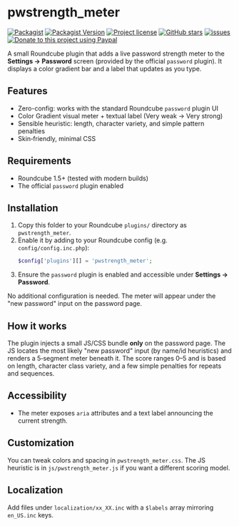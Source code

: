 # pwstrength_meter

[![Packagist](https://img.shields.io/packagist/dt/texxasrulez/pwstrength_meter?style=plastic)](https://packagist.org/packages/texxasrulez/pwstrength_meter)
[![Packagist Version](https://img.shields.io/packagist/v/texxasrulez/pwstrength_meter?style=plastic&logo=packagist&logoColor=white)](https://packagist.org/packages/texxasrulez/pwstrength_meter)
[![Project license](https://img.shields.io/github/license/texxasrulez/pwstrength_meter?style=plastic)](https://github.com/texxasrulez/pwstrength_meter/LICENSE)
[![GitHub stars](https://img.shields.io/github/stars/texxasrulez/pwstrength_meter?style=plastic&logo=github)](https://github.com/texxasrulez/pwstrength_meter/stargazers)
[![issues](https://img.shields.io/github/issues/texxasrulez/pwstrength_meter)](https://github.com/texxasrulez/pwstrength_meter/issues)
[![Donate to this project using Paypal](https://img.shields.io/badge/paypal-donate-blue.svg?style=plastic&logo=paypal)](https://www.paypal.me/texxasrulez)

A small Roundcube plugin that adds a live password strength meter to the **Settings → Password** screen (provided by the official `password` plugin). It displays a color gradient bar and a label that updates as you type.

## Features
- Zero-config: works with the standard Roundcube `password` plugin UI
- Color Gradient visual meter + textual label (Very weak → Very strong)
- Sensible heuristic: length, character variety, and simple pattern penalties
- Skin‑friendly, minimal CSS

## Requirements
- Roundcube 1.5+ (tested with modern builds)
- The official `password` plugin enabled

## Installation
1. Copy this folder to your Roundcube `plugins/` directory as `pwstrength_meter`.
2. Enable it by adding to your Roundcube config (e.g. `config/config.inc.php`):
   ```php
   $config['plugins'][] = 'pwstrength_meter';
   ```
3. Ensure the `password` plugin is enabled and accessible under **Settings → Password**.

No additional configuration is needed. The meter will appear under the "new password" input on the password page.

## How it works
The plugin injects a small JS/CSS bundle **only** on the password page. The JS locates the most likely "new password" input (by name/id heuristics) and renders a 5‑segment meter beneath it. The score ranges 0–5 and is based on length, character class variety, and a few simple penalties for repeats and sequences.

## Accessibility
- The meter exposes `aria` attributes and a text label announcing the current strength.

## Customization
You can tweak colors and spacing in `pwstrength_meter.css`. The JS heuristic is in `js/pwstrength_meter.js` if you want a different scoring model.

## Localization
Add files under `localization/xx_XX.inc` with a `$labels` array mirroring `en_US.inc` keys.

